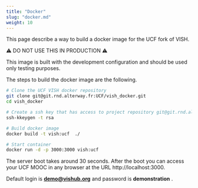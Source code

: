 ```yaml
---
title: "Docker"
slug: "docker.md"
weight: 10
---
```


This page describe a way to build a docker image for the UCF fork
of VISH.

:warning:  DO NOT USE THIS IN PRODUCTION :warning:

This image is built with the development configuration and should be
used only testing purposes.

The steps to build the docker image are the following.

```bash
# Clone the UCF VISH docker repository
git clone git@git.rnd.alterway.fr:UCF/vish_docker.git
cd vish_docker

# Create a ssh key that has access to project repository git@git.rnd.alterway.fr:UCF/vish.git
ssh-kkeygen -t rsa

# Build docker image
docker build -t vish:ucf  ./

# Start container
docker run -d -p 3000:3000 vish:ucf
```

The server boot takes around 30 seconds. After the boot you can access
your UCF MOOC in any browser at the URL http://localhost:3000.

Default login is **demo@vishub.org** and password is **demonstration** .

